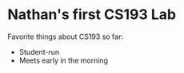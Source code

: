 # Nathan's first CS193 Lab

Favorite things about CS193 so far:
- Student-run
- Meets early in the morning

